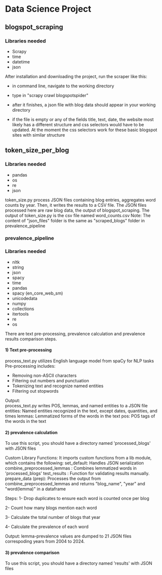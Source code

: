 # Data Science Project
## blogspot_scraping

### Libraries needed
* Scrapy
* time
* datetime
* json

  
After installation and downloading the project, run the scraper like this:
* in command line, navigate to the working directory
* type in "scrapy crawl blogspotspider"
* after it finishes, a json file with blog data should appear in your working directory

* if the file is empty or any of the fields title, text, date, the website most likely has a different structure and css selectors would have to be updated. At the moment the css selectors work for these basic blogspot sites with similar structure

## token_size_per_blog

### Libraries needed
* pandas
* os
* re
* json

token_size.py process JSON files containing blog entries, aggregates word counts by year. Then, it writes the results to a CSV file.
The JSON files processed here are raw blog data, the output of blogspot_scraping.
The output of token_size.py is the csv file named word_counts.csv
Note: The content of "json_files" folder is the same as "scraped_blogs" folder in prevalence_pipeline
### prevalence_pipeline

### Libraries needed
* nltk
* string
* json
* spacy 
* time
* pandas 
* spacy (en_core_web_sm)
* unicodedata
* numpy 
* collections 
* itertools
* re
* os

There are text pre-processing, prevalence calculation and prevalence results comparison steps.
#### 1) Text pre-processing
process_text.py utilizes English language model from spaCy for NLP tasks
Pre-processing includes:
* Removing non-ASCII characters
* Filtering out numbers and punctuation
* Tokenizing text and recognize named entities
* Filtering out stopwords

Output:  
process_text.py writes POS, lemmas, and named entities to a JSON file
entities: Named entities recognized in the text, except dates, quantities, and times
lemmas: Lemmatized forms of the words in the text
pos: POS tags of the words in the text

#### 2) prevalence calculation
To use this script, you should have a directory named 'processed_blogs' with JSON files

Custom Library Functions: It imports custom functions from a lib module, which contains the following:
set_default: Handles JSON serialization
combine_preprocessed_lemmas : Combines lemmatized words in 'processed_blogs'
test_results : Function for validating results manually.
prepare_data (prep): Processes the output from combine_preprocessed_lemmas and returns "blog_name", "year" and "word(lemma)" in a dataframe

Steps:
1- Drop duplicates to ensure each word is counted once per blog

2- Count how many blogs mention each word

3- Calculate the total number of blogs that year

4- Calculate the prevalence of each word


Output:
lemma-prevalence values are dumped to 21 JSON files correspoding years from 2004 to 2024.

    
#### 3) prevalence comparison
To use this script, you should have a directory named 'results' with JSON files



